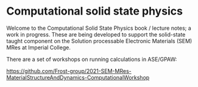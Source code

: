 # Computational solid state physics

Welcome to the Computational Solid State Physics book / lecture notes; a work in progress. These are being developed to support the solid-state taught component on the Solution processable Electronic Materials (SEM) MRes at Imperial College.

There are a set of workshops on running calculations in ASE/GPAW:

https://github.com/Frost-group/2021-SEM-MRes-MaterialStructureAndDynamics-ComputationalWorkshop

